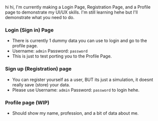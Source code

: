 hi hi, I'm currently making a Login Page, Registration Page, and a Profile page to demonstrate my UI/UX skills. I'm still learning hehe but I'll demonstrate what you need to do.

### Login (Sign in) Page
- There is currently 1 dummy data you can use to login and go to the profile page.
- Username: `admin` Password: `password`
- This is just to test porting you to the Profile Page.

### Sign up (Registration) page
- You can register yourself as a user, BUT its just a simulation, it doesnt really save (store) your data.
- Please use Username: `admin` Password: `password` to login hehe.

### Profile page (WIP)
- Should show my name, profession, and a bit of data about me.
